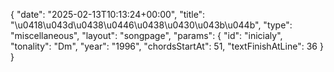 {
    "date": "2025-02-13T10:13:24+00:00",
    "title": "\u0418\u043d\u0438\u0446\u0438\u0430\u043b\u044b",
    "type": "miscellaneous",
    "layout": "songpage",
    "params": {
        "id": "inicialy",
        "tonality": "Dm",
        "year": "1996",
        "chordsStartAt": 51,
        "textFinishAtLine": 36
    }
}